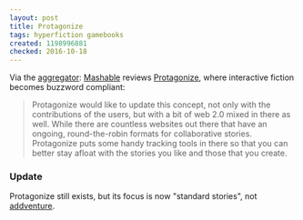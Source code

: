 ```yaml
---
layout: post
title: Protagonize
tags: hyperfiction gamebooks
created: 1198996881
checked: 2016-10-18
---
```

Via the [aggregator](/aggregator):  [Mashable](http://mashable.com/2007/12/28/protagonize) reviews [Protagonize](http://www.protagonize.com/), where interactive fiction becomes buzzword compliant:

> Protagonize would like to update this concept, not only with the contributions of the users, but with a bit of web 2.0 mixed in there as well.<!--break--> While there are countless websites out there that have an ongoing, round-the-robin formats for collaborative stories. Protagonize puts some handy tracking tools in there so that you can better stay afloat with the stories you like and those that you create.

### Update

Protagonize still exists, but its focus is now "standard stories", not [addventure](https://en.wikipedia.org/wiki/Addventure).
